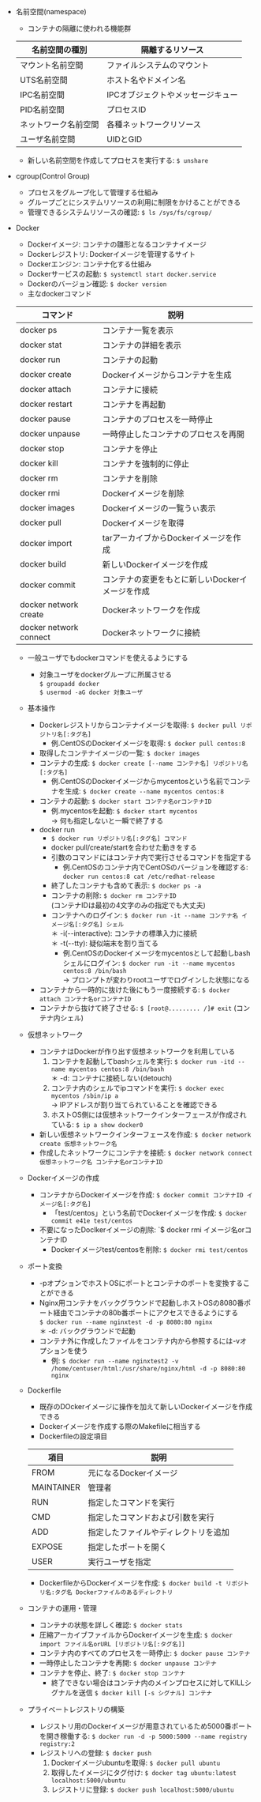 - 名前空間(namespace)
    - コンテナの隔離に使われる機能群

    | 名前空間の種別 | 隔離するリソース |
    | ---- | ---- |
    | マウント名前空間 | ファイルシステムのマウント |
    | UTS名前空間 | ホスト名やドメイン名 |
    | IPC名前空間 | IPCオブジェクトやメッセージキュー |
    | PID名前空間 | プロセスID |
    | ネットワーク名前空間 | 各種ネットワークリソース |
    | ユーザ名前空間 | UIDとGID |

    - 新しい名前空間を作成してプロセスを実行する: `$ unshare`
- cgroup(Control Group)
    - プロセスをグループ化して管理する仕組み
    - グループごとにシステムリソースの利用に制限をかけることができる
    - 管理できるシステムリソースの確認: `$ ls /sys/fs/cgroup/`
- Docker
    - Dockerイメージ: コンテナの雛形となるコンテナイメージ
    - Dockerレジストリ: Dockerイメージを管理するサイト
    - Dockerエンジン: コンテナ化する仕組み
    - Dockerサービスの起動: `$ systemctl start docker.service`
    - Dockerのバージョン確認: `$ docker version`
    - 主なdockerコマンド

    | コマンド | 説明 |
    | ---- | ---- |
    | docker ps | コンテナ一覧を表示 |
    | docker stat | コンテナの詳細を表示 |
    | docker run | コンテナの起動 |
    | docker create | Dockerイメージからコンテナを生成 |
    | docker attach | コンテナに接続 |
    | docker restart | コンテナを再起動 |
    | docker pause | コンテナのプロセスを一時停止 |
    | docker unpause | 一時停止したコンテナのプロセスを再開 |
    | docker stop | コンテナを停止 |
    | docker kill | コンテナを強制的に停止 |
    | docker rm | コンテナを削除 |
    | docker rmi | Dockerイメージを削除 |
    | docker images | Dockerイメージの一覧うぃ表示 |
    | docker pull | Dockerイメージを取得 |
    | docker import | tarアーカイブからDockerイメージを作成 |
    | docker build | 新しいDockerイメージを作成 |
    | docker commit | コンテナの変更をもとに新しいDockerイメージを作成 |
    | docker network create | Dockerネットワークを作成 |
    | docker network connect | Dockerネットワークに接続 |

    - 一般ユーザでもdockerコマンドを使えるようにする
        - 対象ユーザをdockerグループに所属させる  
        `$ groupadd docker`  
        `$ usermod -aG docker 対象ユーザ`
    - 基本操作
        - Dockerレジストリからコンテナイメージを取得: `$ docker pull リポジトリ名[:タグ名]`
            - 例.CentOSのDockerイメージを取得: `$ docker pull centos:8`
        - 取得したコンテナイメージの一覧: `$ docker images`
        - コンテナの生成: `$ docker create [--name コンテナ名] リポジトリ名[:タグ名]`
            - 例.CentOSのDockerイメージからmycentosという名前でコンテナを生成: `$ docker create --name mycentos centos:8`
        - コンテナの起動: `$ docker start コンテナ名orコンテナID`
            - 例.mycentosを起動: `$ docker start mycentos`  
            -> 何も指定しないと一瞬で終了する
        - docker run
            - `$ docker run リポジトリ名[:タグ名] コマンド`
            - docker pull/create/startを合わせた動きをする
            - 引数のコマンドにはコンテナ内で実行させるコマンドを指定する
                - 例.CentOSのコンテナ内でCentOSのバージョンを確認する: `docker run centos:8 cat /etc/redhat-release`
            - 終了したコンテナも含めて表示: `$ docker ps -a`
            - コンテナの削除: `$ docker rm コンテナID`  
            (コンテナIDは最初の4文字のみの指定でも大丈夫)
            - コンテナへのログイン: `$ docker run -it --name コンテナ名 イメージ名[:タグ名] シェル`  
            ＊ -i(--interactive): コンテナの標準入力に接続  
            ＊ -t(--tty): 疑似端末を割り当てる
                - 例.CentOSのDockerイメージをmycentosとして起動しbashシェルにログイン: `$ docker run -it --name mycentos centos:8 /bin/bash`  
                -> プロンプトが変わりrootユーザでログインした状態になる
        - コンテナから一時的に抜けた後にもう一度接続する: `$ docker attach コンテナ名orコンテナID`
        - コンテナから抜けて終了させる: `$ [root@......... /]# exit` (コンテナ内シェル)
    - 仮想ネットワーク
        - コンテナはDockerが作り出す仮想ネットワークを利用している
            1. コンテナを起動してbashシェルを実行: `$ docker run -itd --name mycentos centos:8 /bin/bash`  
            ＊ -d: コンテナに接続しない(detouch)
            2. コンテナ内のシェルでipコマンドを実行: `$ docker exec mycentos /sbin/ip a`  
            -> IPアドレスが割り当てられていることを確認できる
            3. ホストOS側には仮想ネットワークインターフェースが作成されている: `$ ip a show docker0`
        - 新しい仮想ネットワークインターフェースを作成: `$ docker network create 仮想ネットワーク名`
        - 作成したネットワークにコンテナを接続: `$ docker network connect 仮想ネットワーク名 コンテナ名orコンテナID`
    - Dockerイメージの作成
        - コンテナからDockerイメージを作成: `$ docker commit コンテナID イメージ名[:タグ名]`
            - 「test/centos」という名前でDockerイメージを作成: `$ docker commit e41e test/centos`
        - 不要になったDoclkerイメージの削除: `$ docker rmi イメージ名orコンテナID
            - Dockerイメージtest/centosを削除: `$ docker rmi test/centos`
    - ポート変換
        - -pオプションでホストOSにポートとコンテナのポートを変換することができる
        - Nginx用コンテナをバックグラウンドで起動しホストOSの8080番ポート経由でコンテナの80b番ポートにアクセスできるようにする  
        `$ docker run --name nginxtest -d -p 8080:80 nginx`  
        ＊ -d: バックグラウンドで起動
        - コンテナ外に作成したファイルをコンテナ内から参照するには-vオプションを使う
            - 例: `$ docker run --name nginxtest2 -v /home/centuser/html:/usr/share/nginx/html -d -p 8080:80 nginx`
    - Dockerfile
        - 既存のDOckerイメージに操作を加えて新しいDockerイメージを作成できる
        - Dockerイメージを作成する際のMakefileに相当する
        - Dockerfileの設定項目

        | 項目 | 説明 |
        | ---- | ---- |
        | FROM | 元になるDockerイメージ |
        | MAINTAINER | 管理者 |
        | RUN | 指定したコマンドを実行 |
        | CMD | 指定したコマンドおよび引数を実行 |
        | ADD | 指定したファイルやディレクトリを追加 |
        | EXPOSE | 指定したポートを開く |
        | USER | 実行ユーザを指定 |

        - DockerfileからDockerイメージを作成: `$ docker build -t リポジトリ名:タグ名 Dockerファイルのあるディレクトリ`
    - コンテナの運用・管理
        - コンテナの状態を詳しく確認: `$ docker stats`
        - 圧縮アーカイブファイルからDockerイメージを生成: `$ docker import ファイル名orURL [リポジトリ名[:タグ名]]`
        - コンテナ内のすべてのプロセスを一時停止: `$ docker pause コンテナ`
        - 一時停止したコンテナを再開: `$ docker unpause コンテナ`
        - コンテナを停止、終了: `$ docker stop コンテナ`
            - 終了できない場合はコンテナ内のメインプロセスに対してKILLシグナルを送信 `$ docker kill [-s シグナル] コンテナ`
    - プライベートレジストリの構築
        - レジストリ用のDockerイメージが用意されているため5000番ポートを開き稼働する: `$ docker run -d -p 5000:5000 --name registry registry:2`
        - レジストリへの登録: `$ docker push`
            1. Dockerイメージubuntuを取得: `$ docker pull ubuntu`
            2. 取得したイメージにタグ付け: `$ docker tag ubuntu:latest localhost:5000/ubuntu`
            3. レジストリに登録: `$ docker push localhost:5000/ubuntu` 